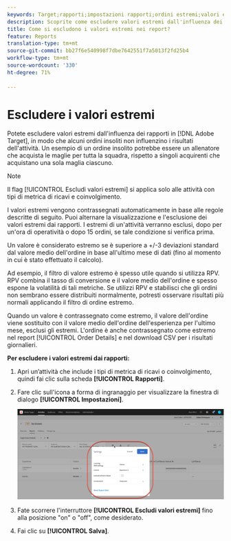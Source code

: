 ```yaml
---
keywords: Target;rapporti;impostazioni rapporti;ordini estremi;valori estremi
description: Scoprite come escludere valori estremi dall'influenza dei rapporti in  Adobe Target, in modo che alcuni ordini insoliti non influenzino i risultati dell'attività.
title: Come si escludono i valori estremi nei report?
feature: Reports
translation-type: tm+mt
source-git-commit: bb27f6e540998f7dbe7642551f7a5013f2fd25b4
workflow-type: tm+mt
source-wordcount: '330'
ht-degree: 71%

---
```



# Escludere i valori estremi

Potete escludere valori estremi dall&#39;influenza dei rapporti in [!DNL Adobe Target], in modo che alcuni ordini insoliti non influenzino i risultati dell&#39;attività. Un esempio di un ordine insolito potrebbe essere un allenatore che acquista le maglie per tutta la squadra, rispetto a singoli acquirenti che acquistano una sola maglia ciascuno.

>[!NOTE]
>
>Il flag [!UICONTROL Escludi valori estremi] si applica solo alle attività con tipi di metrica di ricavi e coinvolgimento.

I valori estremi vengono contrassegnati automaticamente in base alle regole descritte di seguito. Puoi alternare la visualizzazione e l&#39;esclusione dei valori estremi dai rapporti. I estremi di un&#39;attività verranno esclusi, dopo per un&#39;ora di operatività o dopo 15 ordini, se tale condizione si verifica prima.

Un valore è considerato estremo se è superiore a +/-3 deviazioni standard dal valore medio dell&#39;ordine in base all&#39;ultimo mese di dati (fino al momento in cui è stato effettuato il calcolo).

Ad esempio, il filtro di valore estremo è spesso utile quando si utilizza RPV. RPV combina il tasso di conversione e il valore medio dell&#39;ordine e spesso espone la volatilità di tali metriche. Se utilizzi RPV e stabilisci che gli ordini non sembrano essere distribuiti normalmente, potresti osservare risultati più normali applicando il filtro di ordine estremo.

Quando un valore è contrassegnato come estremo, il valore dell&#39;ordine viene sostituito con il valore medio dell&#39;ordine dell&#39;esperienza per l&#39;ultimo mese, esclusi gli estremi. L&#39;ordine è anche contrassegnato come estremo nel report [!UICONTROL Order Details] e nel download CSV per i risultati giornalieri.

**Per escludere i valori estremi dai rapporti:**

1. Apri un’attività che include i tipi di metrica di ricavi o coinvolgimento, quindi fai clic sulla scheda **[!UICONTROL Rapporti]**.
1. Fare clic sull&#39;icona a forma di ingranaggio per visualizzare la finestra di dialogo **[!UICONTROL Impostazioni]**.

   ![Risultato passaggio](assets/exclude_extreme_values.png)

1. Fate scorrere l&#39;interruttore **[!UICONTROL Escludi valori estremi]** fino alla posizione &quot;on&quot; o &quot;off&quot;, come desiderato.
1. Fai clic su **[!UICONTROL Salva]**.
